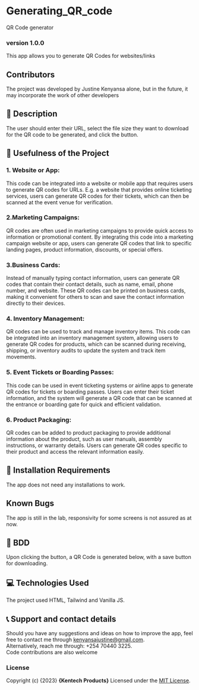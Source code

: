 # Generating_QR_code
QR Code generator
### version 1.0.0
This app allows you to generate QR Codes for websites/links
## Contributors
The project was developed by Justine Kenyansa alone, but in the future, it may incorporate the work of other developers
## :flashlight: Description
The user should enter their URL, select the file size they want to download for the QR code to be generated, and click the button.
## :flashlight: Usefulness of the Project
### 1. Website or App: 
This code can be integrated into a website or mobile app that requires users to generate QR codes for URLs. E.g. a website that provides online ticketing services, users can generate QR codes for their tickets, which can then be scanned at the event venue for verification.
### 2.Marketing Campaigns: 
QR codes are often used in marketing campaigns to provide quick access to information or promotional content. By integrating this code into a marketing campaign website or app, users can generate QR codes that link to specific landing pages, product information, discounts, or special offers.
### 3.Business Cards: 
Instead of manually typing contact information, users can generate QR codes that contain their contact details, such as name, email, phone number, and website. These QR codes can be printed on business cards, making it convenient for others to scan and save the contact information directly to their devices.
### 4. Inventory Management: 
QR codes can be used to track and manage inventory items. This code can be integrated into an inventory management system, allowing users to generate QR codes for products, which can be scanned during receiving, shipping, or inventory audits to update the system and track item movements.
### 5. Event Tickets or Boarding Passes: 
This code can be used in event ticketing systems or airline apps to generate QR codes for tickets or boarding passes. Users can enter their ticket information, and the system will generate a QR code that can be scanned at the entrance or boarding gate for quick and efficient validation.
### 6. Product Packaging: 
QR codes can be added to product packaging to provide additional information about the product, such as user manuals, assembly instructions, or warranty details. Users can generate QR codes specific to their product and access the relevant information easily.
## :pushpin: Installation Requirements
The app does not need any installations to work.
## Known Bugs
<!-- There are no known bugs. -->
The app is still in the lab, responsivity for some screens is not assured as at now.
## :pushpin: BDD
Upon clicking the button, a QR Code is generated below, with a save button for downloading.
## :computer: Technologies Used
 The project used HTML, Tailwind and Vanilla JS.
 ## :telephone_receiver: Support and contact details
Should you have any suggestions and ideas on how to improve the app, feel free to contact me through kenyansajustine@gmail.com. <br>
Alternatively, reach me through: +254 70440 3225. <br>
Code contributions are also welcome
### License
Copyright (c) {2023} **{Kentech Products}**
Licensed under the [MIT License](LICENSE).